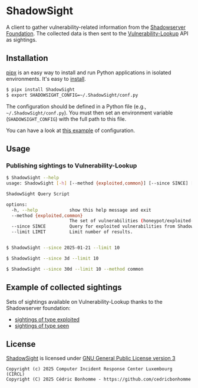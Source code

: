 # ShadowSight

A client to gather vulnerability-related information from the
[Shadowserver Foundation](https://www.shadowserver.org).
The collected data is then sent to the
[Vulnerability-Lookup](https://github.com/cve-search/vulnerability-lookup) API as sightings.


## Installation

[pipx](https://github.com/pypa/pipx) is an easy way to install and run Python applications in isolated environments.
It's easy to [install](https://github.com/pypa/pipx?tab=readme-ov-file#on-linux).

```bash
$ pipx install ShadowSight
$ export SHADOWSIGHT_CONFIG=~/.ShadowSight/conf.py
```

The configuration should be defined in a Python file (e.g., ``~/.ShadowSight/conf.py``).
You must then set an environment variable (``SHADOWSIGHT_CONFIG``) with the full path to this file.

You can have a look at [this example](https://github.com/CIRCL/ShadowSight/blob/main/shadowsight/conf_sample.py) of configuration.


## Usage

### Publishing sightings to Vulnerability-Lookup

```bash
$ ShadowSight --help
usage: ShadowSight [-h] [--method {exploited,common}] [--since SINCE] [--limit LIMIT]

ShadowSight Query Script

options:
  -h, --help            show this help message and exit
  --method {exploited,common}
                        The set of vulnerabilities (honeypot/exploited-vulnerabilities or honeypot/common-vulnerabilities) from the honeypot group.
  --since SINCE         Query for exploited vulnerabilities from Shadow Server (back until) this date inclusive (yyyy-mm-dd), or specify an integer to represent days in the past.
  --limit LIMIT         Limit number of results.


$ ShadowSight --since 2025-01-21 --limit 10

$ ShadowSight --since 3d --limit 10

$ ShadowSight --since 30d --limit 10 --method common
```


## Example of collected sightings

Sets of sightings available on Vulnerability-Lookup thanks to the Shadowserver foundation:

- [sightings of type exploited](https://vulnerability.circl.lu/sightings/?query=honeypot%2Fexploited-vulnerabilities)
- [sightings of type seen](https://vulnerability.circl.lu/sightings/?query=honeypot%2Fcommon-vulnerabilities)


## License

[ShadowSight](https://github.com/CIRCL/ShadowSight) is licensed under
[GNU General Public License version 3](https://www.gnu.org/licenses/gpl-3.0.html)

~~~
Copyright (c) 2025 Computer Incident Response Center Luxembourg (CIRCL)
Copyright (C) 2025 Cédric Bonhomme - https://github.com/cedricbonhomme
~~~
